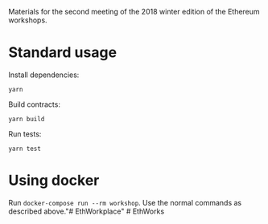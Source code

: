 Materials for the second meeting of the 2018 winter edition of the Ethereum workshops.

# Standard usage 

Install dependencies: 
```
yarn
```

Build contracts:
```
yarn build
```

Run tests:
```
yarn test
```

# Using docker

Run `docker-compose run --rm workshop`. Use the normal commands as described above."# EthWorkplace" 
#   E t h W o r k s  
 